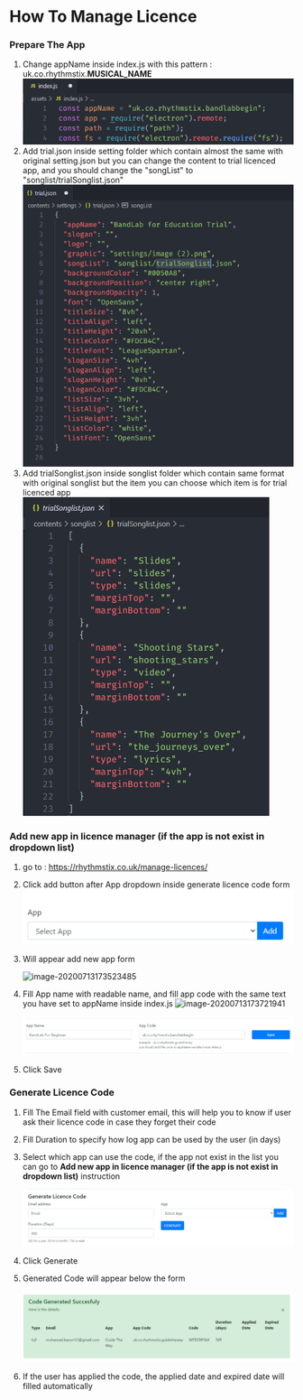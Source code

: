 # How To Manage Licence

### Prepare The App

1.  Change appName inside index.js with this pattern : uk.co.rhythmstix.**MUSICAL_NAME**
   ![image-20200713173144259](./Licence_Instructions.assets/image-20200713173144259.png)
2. Add trial.json inside setting folder which contain almost the same with original setting.json but you can change the content to trial licenced app, and you should change the "songList" to "songlist/trialSonglist.json"
   ![image-20200713172713445](./Licence_Instructions.assets/image-20200713172713445.png)
3. Add trialSonglist.json inside songlist folder which contain same format with original songlist but the item you can choose which item is for trial licenced app
   ![image-20200713172951443](./Licence_Instructions.assets/image-20200713172951443.png)

### Add new app in licence manager (if the app is not exist in dropdown list)

1. go to : https://rhythmstix.co.uk/manage-licences/

2. Click add button after App dropdown inside generate licence code form
   ![image-20200713173451584](./Licence_Instructions.assets/image-20200713173451584.png)

3. Will appear add new app form

   ![image-20200713173523485](./_Licence_Instructions.assets/image-20200713173523485.png)

4. Fill App name with readable name, and fill app code with the same text you have set to appName inside index.js
   ![image-20200713173721941](./_Licence_Instructions.assets/image-20200713173721941.png)

   ![image-20200713173701668](./Licence_Instructions.assets/image-20200713173701668.png)

5. Click Save

### Generate Licence Code 

1. Fill The Email field with customer email, this will help you to know if user ask their licence code in case they forget their code

2. Fill Duration to specify how log app can be used by the user (in days) 

3. Select which app can use the code, if the app not exist in the list you can go to **Add new app in licence manager (if the app is not exist in dropdown list)** instruction 

   ![image-20200713174234424](./Licence_Instructions.assets/image-20200713174234424.png)

4. Click Generate

5. Generated Code will appear below the form

   ![image-20200713174342698](./Licence_Instructions.assets/image-20200713174342698.png)

6. If the user has applied the code, the applied date and expired date will filled automatically

